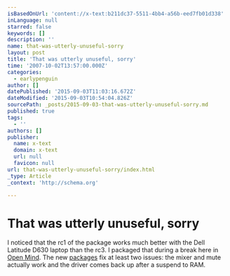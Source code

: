 ```yaml
---
isBasedOnUrl: 'content://x-text:b211dc37-5511-4bb4-a56b-eed7fb01d338'
inLanguage: null
starred: false
keywords: []
description: ''
name: that-was-utterly-unuseful-sorry
layout: post
title: 'That was utterly unuseful, sorry'
time: '2007-10-02T13:57:00.000Z'
categories:
  - earlypenguin
author: []
datePublished: '2015-09-03T11:03:16.672Z'
dateModified: '2015-09-03T10:54:04.826Z'
sourcePath: _posts/2015-09-03-that-was-utterly-unuseful-sorry.md
published: true
tags:
  - ''
authors: []
publisher:
  name: x-text
  domain: x-text
  url: null
  favicon: null
url: that-was-utterly-unuseful-sorry/index.html
_type: Article
_context: 'http://schema.org'

---
```

# That was utterly unuseful, sorry

I noticed that the rc1 of the package works much better with the Dell 
Latitude D630 laptop than the rc3\. I packaged that during a break 
here in [Open Mind][0]. The new
[packages][1] fix at
least two issues: the mixer and mute actually work and the driver
comes back up after a suspend to RAM.

[0]: http://www.openmind.fi/
[1]: http://earlypenguin.fi/software/packages/alsa/